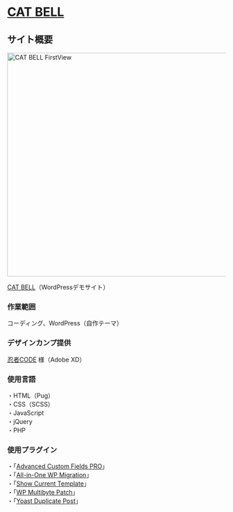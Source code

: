# [CAT BELL](https://cat-bell.toshikilog.net/)
## サイト概要
<img src ="https://user-images.githubusercontent.com/56625030/135709243-13d76cf2-b99c-4746-911e-9123f07f03ea.png" alt="CAT BELL FirstView" width="778" height="516" style="object-fit:cover;">

[CAT BELL](https://cat-bell.toshikilog.net/)（WordPressデモサイト）

### 作業範囲
コーディング、WordPress（自作テーマ）
### デザインカンプ提供
[忍者CODE](https://ninjacode.work/) 様（Adobe XD）
### 使用言語
・HTML（Pug）<br>
・CSS（SCSS）<br>
・JavaScript<br>
・jQuery<br>
・PHP
### 使用プラグイン
・「[Advanced Custom Fields PRO](https://www.advancedcustomfields.com/)」<br>
・「[All-in-One WP Migration](https://servmask.com/)」<br>
・「[Show Current Template](https://ja.wordpress.org/plugins/show-current-template/)」<br>
・「[WP Multibyte Patch](https://eastcoder.com/code/wp-multibyte-patch/)」<br>
・「[Yoast Duplicate Post](https://yoast.com/wordpress/plugins/duplicate-post/)」
